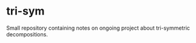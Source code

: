 # tri-sym

Small repository containing notes on ongoing project about tri-symmetric
decompositions.
